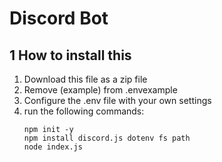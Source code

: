 # Discord Bot

## 1 How to install this
1. Download this file as a zip file
2. Remove (example) from .envexample
3. Configure the .env file with your own settings
4. run the following commands:
   ```console
   npm init -y
   npm install discord.js dotenv fs path
   node index.js 
   ```